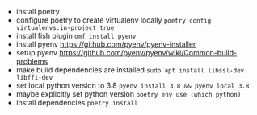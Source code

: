 


- install poetry
- configure poetry to create virtualenv locally `poetry config virtualenvs.in-project true`
- install fish plugin `omf install pyenv`
- install pyenv https://github.com/pyenv/pyenv-installer
- setup pyenv https://github.com/pyenv/pyenv/wiki/Common-build-problems
- make build dependencies are installed `sudo apt install libssl-dev libffi-dev`
- set local python version to 3.8 `pyenv install 3.8 && pyenv local 3.8`
- maybe explicitly set python version `poetry env use (which python)`
- install dependencies `poetry install`
